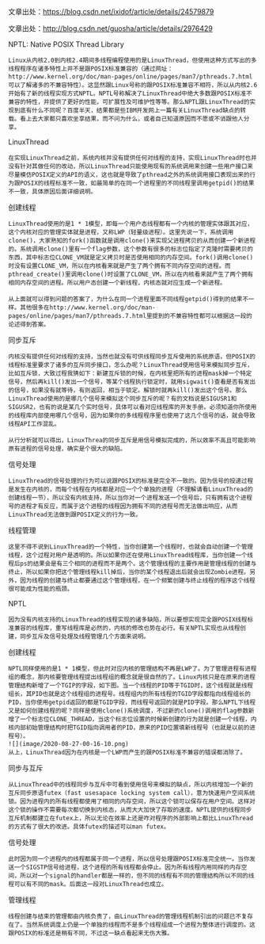 文章出处：https://blog.csdn.net/ixidof/article/details/24579879

文章出处：http://blog.csdn.net/guosha/article/details/2976429

NPTL: Native POSIX Thread Library

 

    Linux从内核2.0到内核2.4期间多线程编程使用的是LinuxThread，但使用这种方式写出的多线程程序在诸多特性上并不是跟POSIX标准兼容的（通过网址：http://www.kernel.org/doc/man-pages/online/pages/man7/pthreads.7.html可以了解诸多的不兼容特性）。这显然跟Linux号称的跟POSIX标准兼容不相符，所以从内核2.6开始有了新的线程实现方式NPTL。NPTL号称解决了LinuxThread中绝大多数跟POSIX标准不兼容的特性，并提供了更好的性能，可扩展性及可维护性等等。那么NPTL跟LinuxThread的实现到底有什么不同呢？百度半天，结果都是些IBM开发网上一篇有关LinuxThread缺点的转载。看上去大家都只喜欢坐享结果，而不问为什么，或者自己知道原因而不愿或不诮跟他人分享。

 

LinuxThread

 

    在实现LinuxThread之前，系统内核并没有提供任何对线程的支持，实现LinuxThread时也并没有针对其做任何的改动，所以LinuxThread只能使用现有的系统调用来创建一些用户接口来尽量模仿POSIX定义的API的语义，这也就是导致了pthread之外的系统调用接口表现出来的行为跟POSIX的线程标准不一致，如最简单的在同一个进程里的不同线程里调用getpid()的结果不一致，具体原因后面详细说明。

 

创建线程

    LinuxThread使用的是1 * 1模型，即每一个用户态线程都有一个内核的管理实体跟其对应，这个内核对应的管理实体就是进程，又称LWP（轻量级进程）。这里先说一下，系统调用clone()，大家熟知的fork()函数就是调用clone()来实现父进程拷贝的从而创建一个新进程的。系统调用clone()里有一个flag参数，这个参数有很多的标志位指定了克隆时需要拷贝的东西，其中标志位CLONE_VM就是定义拷贝时是否使用相同的内存空间。fork()调用clone()时没有设置CLONE_VM，所以在内核看来就是产生了两个拥有不同内存空间的进程。而pthread_create()里调用clone()时设置了CLONE_VM，所以在内核看来就产生了两个拥有相同内存空间的进程。所以用户态创建一个新线程，内核态就对应生成一个新进程。

    从上面就可以得到问题的答案了，为什么在同一个进程里面不同线程getpid()得到的结果不一样。其他很多在http://www.kernel.org/doc/man-pages/online/pages/man7/pthreads.7.html里提到的不兼容特性都可以根据这一段的论述得到答案。

 

同步互斥

    内核没有提供任何对线程的支持，当然也就没有可供线程同步互斥使用的系统原语，但POSIX的线程标准里要求了诸多的互斥同步接口，怎么办呢？LinuxThread使用信号来模拟同步互斥，比如互斥锁，大致过程我猜如下：新建互斥锁的时候，在内核里把所有的进程mask掉一个特定信号，然后再kill()发出一个信号，等某个线程执行锁定时，就用sigwait()查看是否有发出的信号，如果没有就等待，有则返回，相当于锁定。解锁时就再kill()发出这个信号。那么LinuxThread使用的是哪几个信号来模拟这个同步互斥的呢？有的文档说是SIGUSR1和SIGUSR2，也有的说是某几个实时信号，具体可以看对应线程库的开发手册。必须知道你所使用的线程库内部使用哪几个信号，因为如果你的多线程程序里也使用了这几个信号的话，就会导致线程API工作混乱。

    从行分析就可以得出，LinuxThrea的同步互斥是用信号模拟完成的，所以效率不高且可能影响原有进程的信号处理，确实是个很大的缺陷。

 

信号处理

    LinuxThread的信号处理的行为可以说跟POSIX的标准是完全不一致的。因为信号的投递过程是发生在内核的，而每个线程在内核都是对应一个个单独的进程（不理解请看LinuxThread的创建线程一节），所以没有内核支持，所以当你对一个进程发送一个信号后，只有拥有这个进程号的进程才有反应，而属于这个进程的线程因为拥有不同的进程号而无法做出响应，从而LinuxThread无法做到跟POSIX定义的行为一致。

 

线程管理

    这里不得不说到LinuxThread的一个特性，当你创建第一个线程时，也就会自动创建一个管理线程，这个过程对用户是透明的。所以如果你还在使用LinuxThread线程库，当你创建一个线程后ps的结果会是有三个相同的进程而不是两个。这个管理线程的主要作用是管理线程的创建与终止，所以如果你把这个管理线程kill掉后，当你的某个线程退出后就会出现Zombie进程。另外，因为线程的创建与终止都要通过这个管理线程，在一个频繁创建与终止线程的程序这个线程很可能成为性能的瓶颈。

 

NPTL

    因为没有内核支持的LinuxThread的线程实现的诸多缺陷，所以要想实现完全跟POSIX线程标准兼容的线程库，重写线程库是必然的，内核的修改也势在必行。有关NPTL实现也从线程创建，同步互斥及信号处理及线程管理几个方面来说明。

 

创建线程

    NPTL同样使用的是1 * 1模型，但此时对应内核的管理结构不再是LWP了。为了管理进程有进程组的概念，那内核要管理线程提出线程组的概念就是很自然的了。Linux内核只是在原来的进程管理结构新增了一个TGIP的字段，如下图。当一个线程的PID等于TGID时，这个线程就是线程组长，其PID也就是这个线程组的进程号。线程组内的所有线程的TGID字段都指向线程组长的PID，当你使用getpid返回的都是TGID字段，而线程号返回的就是PID字段。那么NPTL下线程又是如何创建线程的呢？同样是使用clone()系统调度，不过新的clone()调用的flag参数新增了一个标志位CLONE_THREAD，当这个标志位设置的时候新创建的行为就是创建一个线程，内核内部初始管理结构时把TGID指向调用者的PID，原来的PID位置填新线程号（也就是以前的进程号）。
    ![](image/2020-08-27-00-16-10.png)
    从上，LinuxThread因为在内核是一个LWP而产生的跟POSIX标准不兼容的错误都消除了。



同步与互斥

    从LinuxThread中的线程同步与互斥中可看到使用信号来模拟的缺点，所以内核增加一个新的互斥同步原语futex（fast usesapace locking system call），意为快速用户空间系统锁。因为进程内的所有线程都使用了相同的内存空间，所以这个锁可以保存在用户空间。这样对这个锁的操作不需要每次都切换到内核态，从而大大加快了存取的速度。NPTL提供的线程同步互斥机制都建立在futex上，所以无论在效率上还是咋对程序的外部影响上都比LinuxThread的方式有了很大的改进。具体futex的描述可以man futex。

 

信号处理

    此时因为同一个进程内的线程都属于同一个进程，所以信号处理跟POSIX标准完全统一。当你发送一个SIGSTP信号给进程，这个进程的所有线程都会停止。因为所有线程内用同样的内存空间，所以对一个signal的handler都是一样的，但不同的线程有不同的管理结构所以不同的线程可以有不同的mask。后面这一段对LinuxThread也成立。

 

管理线程

    线程创建与结束的管理都由内核负责了，由LinuxThread的管理线程机制引出的问题已不复存在了。当然系统调度上仍是一个单独的线程而不是多个线程组成一个进程为整体进行调度的。这跟POSIX的标准还是稍有不同，不过这一缺点看起来无伤大雅。 

 

 